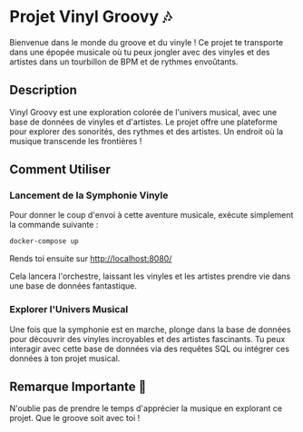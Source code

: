 # Projet Vinyl Groovy 🎶

Bienvenue dans le monde du groove et du vinyle ! Ce projet te transporte dans une épopée musicale où tu peux jongler avec des vinyles et des artistes dans un tourbillon de BPM et de rythmes envoûtants.

## Description

Vinyl Groovy est une exploration colorée de l'univers musical, avec une base de données de vinyles et d'artistes. Le projet offre une plateforme pour explorer des sonorités, des rythmes et des artistes. Un endroit où la musique transcende les frontières !

## Comment Utiliser

### Lancement de la Symphonie Vinyle

Pour donner le coup d'envoi à cette aventure musicale, exécute simplement la commande suivante :

```bash
docker-compose up
```

Rends toi ensuite sur
[http://localhost:8080/](http://localhost:8080/)

Cela lancera l'orchestre, laissant les vinyles et les artistes prendre vie dans une base de données fantastique.

### Explorer l'Univers Musical

Une fois que la symphonie est en marche, plonge dans la base de données pour découvrir des vinyles incroyables et des artistes fascinants. Tu peux interagir avec cette base de données via des requêtes SQL ou intégrer ces données à ton projet musical.

## Remarque Importante 🎵

N'oublie pas de prendre le temps d'apprécier la musique en explorant ce projet. Que le groove soit avec toi !
